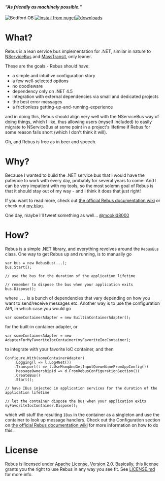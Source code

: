 #### _"As friendly as machinely possible."_

![Bedford OB](http://mookid.dk/oncode/wp-content/2011/10/logo400x150.png)
[![install from nuget](http://img.shields.io/nuget/v/REBUS.svg?style=flat-square)](https://www.nuget.org/packages/REBUS)[![downloads](http://img.shields.io/nuget/dt/REBUS.svg?style=flat-square)](https://www.nuget.org/packages/REBUS)


What?
====

Rebus is a lean service bus implementation for .NET, similar in nature to [NServiceBus][3] and [MassTransit][4], only leaner.

These are the goals - Rebus should have:

* a simple and intuitive configuration story
* a few well-selected options
* no doodleware
* dependency only on .NET 4.5
* integration with external dependencies via small and dedicated projects
* the best error messages
* a frictionless getting-up-and-running-experience

and in doing this, Rebus should align very well with the NServiceBus way of doing things, which I like, thus allowing users (myself included) to easily migrate to NServiceBus at some point in a project's lifetime if Rebus for some reason falls short (which I don't think it will).

Oh, and Rebus is free as in beer and speech.

Why?
====

Because I wanted to build the .NET service bus that I would have the patience to work with every day, probably for several years to come. And I can be very impatient with my tools, so the most solemn goal of Rebus is that it should stay out of my way - and I think it does that just right!

If you want to read more, check out [the official Rebus documentation wiki][5] or check out [my blog][6].

One day, maybe I'll tweet something as well... [@mookid8000][2]

How?
====

Rebus is a simple .NET library, and everything revolves around the `RebusBus` class. One way to get Rebus up and running, is to manually go

	var bus = new RebusBus(...);
	bus.Start();

	// use the bus for the duration of the application lifetime

	// remember to dispose the bus when your application exits
	bus.Dispose();

where `...` is a bunch of dependencies that vary depending on how you want to send/receive messages etc. Another way is to use the configuration API, in which case you would go

    var someContainerAdapter = new BuiltinContainerAdapter();

for the built-in container adapter, or

    var someContainerAdapter = new AdapterForMyFavoriteIocContainer(myFavoriteIocContainer);

to integrate with your favorite IoC container, and then

	Configure.With(someContainerAdapter)
		.Logging(l => l.Log4Net())
		.Transport(t => t.UseMsmqAndGetInputQueueNameFromAppConfig())
		.MessageOwnership(d => d.FromRebusConfigurationSection())
		.CreateBus()
		.Start();

	// have IBus injected in application services for the duration of the application lifetime

	// let the container dispose the bus when your application exits
	myFavoriteIocContainer.Dispose();

which will stuff the resulting `IBus` in the container as a singleton and use the container to look up message handlers. Check out the Configuration section on [the official Rebus documentation wiki][5] for more information on how to do this.

License
====

Rebus is licensed under [Apache License, Version 2.0][1]. Basically, this license grants you the right to use Rebus in any way you see fit. See [LICENSE.md](/LICENSE.md) for more info.

[1]: http://www.apache.org/licenses/LICENSE-2.0.html
[2]: http://twitter.com/#!/mookid8000
[3]: http://nservicebus.com/
[4]: http://masstransit-project.com/
[5]: https://github.com/mookid8000/Rebus/wiki
[6]: http://mookid.dk/oncode/rebus
